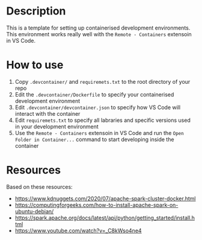 # Description
This is a template for setting up containerised development environments. This environment works really well with the `Remote - Containers` extensoin in VS Code.

# How to use
1. Copy `.devcontainer/` and `requiremets.txt` to the root directory of your repo
2. Edit the `.devcontainer/Dockerfile` to specify your containerised development environment
3. Edit `.devcontainer/devcontainer.json` to specify how VS Code will interact with the container
4. Edit `requiremets.txt` to specify all labraries and specific versions used in your development environment
5. Use the `Remote - Containers` extensoin in VS Code and run the `Open Folder in Container...` command to start developing inside the container

# Resources
Based on these resources:
* https://www.kdnuggets.com/2020/07/apache-spark-cluster-docker.html
* https://computingforgeeks.com/how-to-install-apache-spark-on-ubuntu-debian/
* https://spark.apache.org/docs/latest/api/python/getting_started/install.html
* https://www.youtube.com/watch?v=_C8kWso4ne4
